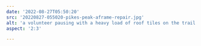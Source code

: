 ```yaml
---
date: '2022-08-27T05:50:20'
src: '20220827-055020-pikes-peak-aframe-repair.jpg'
alt: 'a volunteer pausing with a heavy load of roof tiles on the trail'
aspect: '2:3'

---
```


